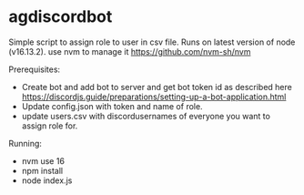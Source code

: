 # agdiscordbot
Simple script to assign role to user in csv file.
Runs on latest version of node (v16.13.2). use nvm to manage it https://github.com/nvm-sh/nvm

Prerequisites:
- Create bot and add bot to server and get bot token id as described here https://discordjs.guide/preparations/setting-up-a-bot-application.html
- Update config.json with token and name of role.
- update users.csv with discordusernames of everyone you want to assign role for.

Running:
 - nvm use 16  
 - npm install
 - node index.js
